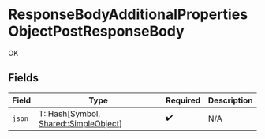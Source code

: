# ResponseBodyAdditionalPropertiesObjectPostResponseBody

OK


## Fields

| Field                                                                        | Type                                                                         | Required                                                                     | Description                                                                  |
| ---------------------------------------------------------------------------- | ---------------------------------------------------------------------------- | ---------------------------------------------------------------------------- | ---------------------------------------------------------------------------- |
| `json`                                                                       | T::Hash[Symbol, [Shared::SimpleObject](../../models/shared/simpleobject.md)] | :heavy_check_mark:                                                           | N/A                                                                          |